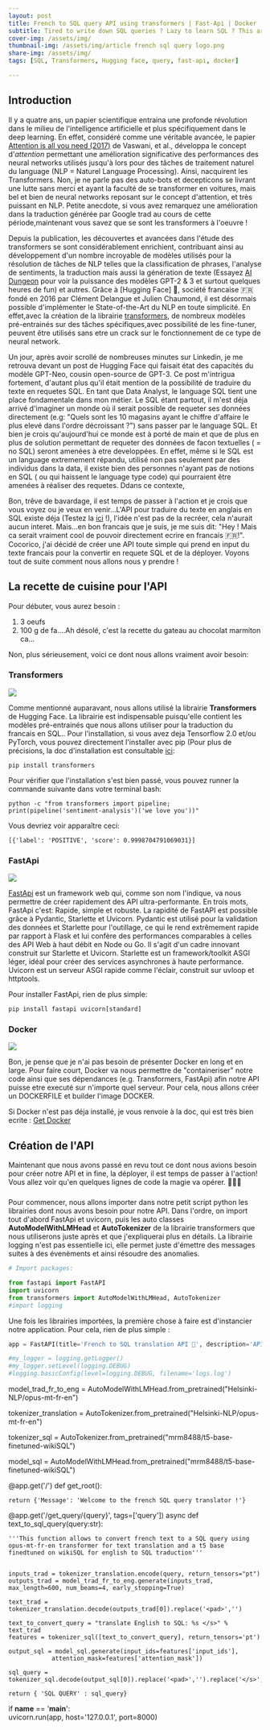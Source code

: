 ```yaml
---
layout: post
title: French to SQL query API using transformers | Fast-Api | Docker 
subtitle: Tired to write down SQL queries ? Lazy to learn SQL ? This article might be for you...
cover-img: /assets/img/
thumbnail-img: /assets/img/article french sql query logo.png
share-img: /assets/img/
tags: [SQL, Transformers, Hugging face, query, fast-api, docker]

---
```

## Introduction ##

Il y a quatre ans, un papier scientifique entraina une profonde révolution dans le milieu de l'intelligence artificielle et plus spécifiquement dans le deep learning. En effet, considéré comme une véritable avancée, le papier [Attention is all you need (2017)](https://papers.nips.cc/paper/2017/file/3f5ee243547dee91fbd053c1c4a845aa-Paper.pdf) de Vaswani, et al., développa le concept d'*attention* permettant une amélioration significative des performances des neural networks utilisés jusqu'à lors pour des tâches de traitement naturel du language (NLP = Naturel Language Processing). Ainsi, nacquirent les Transformers. Non, je ne parle pas des auto-bots et decepticons se livrant une lutte sans merci et ayant la faculté de se transformer en voitures, mais bel et bien de neural networks reposant sur le concept d'attention, et très puissant en  NLP. Petite anecdote, si vous avez remarquez une amélioration dans la traduction générée par Google trad au cours de cette période,maintenant vous savez que se sont les transformers à l'oeuvre !

Depuis la publication, les découvertes et avancées dans l'étude des transformers se sont considérablement enrichient, contribuant ainsi au développement d'un nombre incroyable de modèles utilisés pour la résolution de tâches de NLP telles que la classification de phrases, l'analyse de sentiments, la traduction mais aussi la génération de texte (Essayez [AI Dungeon](https://play.aidungeon.io/main/landing) pour voir la puissance des modèles GPT-2 & 3 et surtout quelques heures de fun) et autres. Grâce à [Hugging Face] 🤗, société francaise 🇫🇷 fondé en 2016 par Clément Delangue et Julien Chaumond, il est désormais possible d'implémenter le State-of-the-Art du NLP en toute simplicité. En effet,avec la création de la librairie [transformers](https://huggingface.co/transformers/), de nombreux modèles pré-entrainés sur des tâches spécifiques,avec possibilité de les fine-tuner, peuvent être utilisés sans etre un crack sur le fonctionnement de ce type de neural network.

Un jour, après avoir scrollé de nombreuses minutes sur Linkedin, je me retrouva devant un post de Hugging Face qui faisait état des capacités du modèle GPT-Neo, cousin open-source de GPT-3. Ce post m'intrigua fortement, d'autant plus qu'il était mention de la possibilité de traduire du texte en requetes SQL. En tant que Data Analyst, le language SQL tient une place fondamentale dans mon métier. Le SQL étant partout, il m'est déja arrivé d'imaginer un monde où il serait possible de requeter ses données directement (e.g: "Quels sont les 10 magasins ayant le chiffre d'affaire le plus elevé dans l'ordre décroissant ?") sans passer par le language SQL. Et bien je crois qu'aujourd'hui ce monde est à porté de main et que de plus en plus de solution permettant de requeter des données de facon textuelles ( = no SQL) seront amenées à etre developpées. En effet, même si le SQL est un language extremement répandu, utilisé non pas seulement par des individus dans la data, il existe bien des personnes n'ayant pas de notions en SQL ( ou qui haissent le language type code) qui pourraient être amenées à réaliser des requetes. Ddans ce contexte, 

Bon, trêve de bavardage, il est temps de passer à l'action et je crois que vous voyez ou je veux en venir...L'API pour traduire du texte en anglais en SQL existe déja (Testez la [ici](https://huggingface.co/mrm8488/t5-base-finetuned-wikiSQL) !), l'idée n'est pas de la recréer, cela n'aurait aucun interet. Mais...en bon francais que je suis, je me suis dit: "Hey ! Mais ca serait vraiment cool de pouvoir directement ecrire en francais 🇫🇷!". Cocorico, j'ai décidé de créer une API toute simple qui prend en input du texte francais pour la convertir en requete SQL et de la déployer. Voyons tout de suite comment nous allons nous y prendre !

## La recette de cuisine pour l'API ##

Pour débuter, vous aurez besoin :
1. 3 oeufs
2. 100 g de fa....Ah désolé, c'est la recette du gateau au chocolat marmiton ca...

Non, plus sérieusement, voici ce dont nous allons vraiment avoir besoin:

### Transformers ### 

![](https://external-content.duckduckgo.com/iu/?u=https%3A%2F%2Fmiro.medium.com%2Fmax%2F1200%2F1*Bp8K-_PJrG2NQxLlzk7hlw.png&f=1&nofb=1)

Comme mentionné auparavant, nous allons utilisé la librairie **Transformers** de Hugging Face. La librairie est indispensable puisqu'elle contient les modèles pré-entrainés que nous allons utiliser pour la traduction du francais en SQL.. Pour l'installation, si vous avez deja Tensorflow 2.0 et/ou PyTorch, vous pouvez directement l'installer avec pip (Pour plus de précisions, la doc d'installation est consultable [ici](https://huggingface.co/transformers/installation.html):
```console
pip install transformers
```
Pour vérifier que l'installation s'est bien passé, vous pouvez runner la commande suivante dans votre terminal bash:
```console
python -c "from transformers import pipeline; print(pipeline('sentiment-analysis')('we love you'))"
```
Vous devriez voir apparaître ceci:
```console
[{'label': 'POSITIVE', 'score': 0.9998704791069031}]
```

### FastApi ###

![](https://external-content.duckduckgo.com/iu/?u=https%3A%2F%2Fmiro.medium.com%2Fmax%2F1023%2F1*du7p50wS_fIsaC_lR18qsg.png&f=1&nofb=1)

[FastApi](https://fastapi.tiangolo.com/) est un framework web qui, comme son nom l'indique, va nous permettre de créer rapidement des API ultra-performante. En trois mots, FastApi c'est: Rapide, simple et robuste. La rapidité de FastAPI est possible grâce à Pydantic, Starlette et Uvicorn. Pydantic est utilisé pour la validation des données et Starlette pour l'outillage, ce qui le rend extrêmement rapide par rapport à Flask et lui confère des performances comparables à celles des API Web à haut débit en Node ou Go. Il s'agit d'un cadre innovant construit sur Starlette et Uvicorn. Starlette est un framework/toolkit ASGI léger, idéal pour créer des services asynchrones à haute performance. Uvicorn est un serveur ASGI rapide comme l'éclair, construit sur uvloop et httptools. 

Pour installer FastApi, rien de plus simple:
```console
pip install fastapi uvicorn[standard]
```

### Docker ###

![](https://external-content.duckduckgo.com/iu/?u=https%3A%2F%2Fcdn.1min30.com%2Fwp-content%2Fuploads%2F2018%2F04%2FLogo-Docker.jpg&f=1&nofb=1)

Bon, je pense que je n'ai pas besoin de présenter Docker en long et en large. Pour faire court, Docker va nous permettre de  "containeriser"  notre code ainsi que ses dépendances (e.g. Transformers, FastApi) afin notre API puisse etre executé sur n'importe quel serveur. Pour cela, nous allons créer un DOCKERFILE et builder l'image DOCKER.

Si Docker n'est pas déja installé, je vous renvoie à la doc, qui est très bien ecrite : [Get Docker](https://docs.docker.com/get-docker/) 
 
## Création de l'API ##

Maintenant que nous avons passé en revu tout ce dont nous avions besoin pour créer notre API et in fine, la déployer, il est temps de passer à l'action! Vous allez voir qu'en quelques lignes de code la magie va opérer. 🧙🏻‍♀️  

### 
Pour commencer, nous allons importer dans notre petit script python les librairies dont nous avons besoin pour notre API. Dans l'ordre, on import tout d'abord FastApi et uvicorn, puis les auto classes  **AutoModelWithLMHead** et **AutoTokenizer** de la librairie transformers que nous utiliserons juste après et que j'expliquerai plus en détails. La librairie logging n'est pas essentielle ici, elle permet juste d'émettre des messages suites à des évenèments et ainsi résoudre des anomalies.
```py
# Import packages:

from fastapi import FastAPI
import uvicorn
from transformers import AutoModelWithLMHead, AutoTokenizer
#import logging
```
Une fois les librairies importées, la première chose à faire est d'instancier notre application. Pour cela, rien de plus simple :
```py
app = FastAPI(title='French to SQL translation API 🤗', description='API for SQL query translation from french text using Hugging Face transformers')

#my_logger = logging.getLogger()
#my_logger.setLevel(logging.DEBUG)
#logging.basicConfig(level=logging.DEBUG, filename='logs.log')
```

model_trad_fr_to_eng = AutoModelWithLMHead.from_pretrained("Helsinki-NLP/opus-mt-fr-en")

tokenizer_translation = AutoTokenizer.from_pretrained("Helsinki-NLP/opus-mt-fr-en")

tokenizer_sql = AutoTokenizer.from_pretrained("mrm8488/t5-base-finetuned-wikiSQL")

model_sql = AutoModelWithLMHead.from_pretrained("mrm8488/t5-base-finetuned-wikiSQL")

@app.get('/')
def get_root():

    return {'Message': 'Welcome to the french SQL query translator !'}

@app.get('/get_query/{query}', tags=['query'])
async def text_to_sql_query(query:str):
    
    '''This function allows to convert french text to a SQL query using opus-mt-fr-en transformer for text translation and a t5 base finedtuned on wikiSQL for english to SQL traduction'''
   

    inputs_trad = tokenizer_translation.encode(query, return_tensors="pt")
    outputs_trad = model_trad_fr_to_eng.generate(inputs_trad, max_length=600, num_beams=4, early_stopping=True)

    text_trad = tokenizer_translation.decode(outputs_trad[0]).replace('<pad>','')

    text_to_convert_query = "translate English to SQL: %s </s>" % text_trad
    features = tokenizer_sql([text_to_convert_query], return_tensors='pt')

    output_sql = model_sql.generate(input_ids=features['input_ids'], 
                attention_mask=features['attention_mask'])

    sql_query = tokenizer_sql.decode(output_sql[0]).replace('<pad>','').replace('</s>','')

    return { 'SQL QUERY' : sql_query} 

if __name__ == '__main__':    
    uvicorn.run(app, host='127.0.0.1', port=8000)
```
